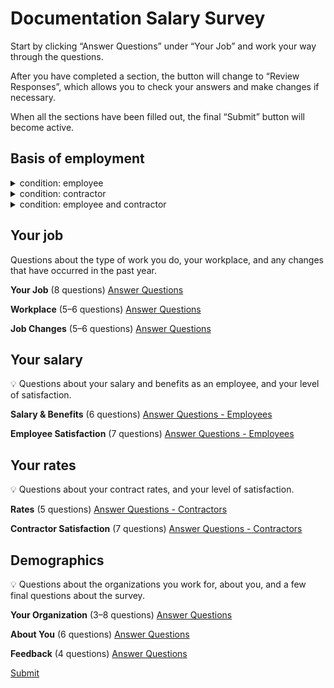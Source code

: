 # Documentation Salary Survey

Start by clicking “Answer Questions” under “Your Job” and work your way through the questions.

After you have completed a section, the button will change to “Review Responses”, which allows you to check your answers and make changes if necessary.

When all the sections have been filled out, the final “Submit” button will become active.

## Basis of employment

<details>
	<summary>condition: employee</summary>
	You’re seeing the survey questions for an employee.
</details>

<details>
	<summary>condition: contractor</summary>
	You’re seeing the survey questions for a contractor, freelancer or self-employed person.
</details>

<details>
	<summary>condition: employee and contractor</summary>
	You’re seeing the survey questions for both an employee and a contractor, freelancer or self-employed person.
</details>

## Your job 

Questions about the type of work you do, your workplace, and any changes that have occurred in the past year.

**Your Job** (8 questions) [Answer Questions](../A_employment_parameters/A_1_hours.html)

**Workplace** (5–6 questions) 
[Answer Questions](../B_workplace/B_1_work_location.html)

**Job Changes** (5–6 questions) 
[Answer Questions]() 

## Your salary 

:bulb: Questions about your salary and benefits as an employee, and your level of satisfaction.

**Salary & Benefits** (6 questions) 
[Answer Questions - Employees]()

**Employee Satisfaction** (7 questions) 
[Answer Questions - Employees]()

## Your rates 

:bulb: Questions about your contract rates, and your level of satisfaction.

**Rates** (5 questions) 
[Answer Questions - Contractors]()

**Contractor Satisfaction** (7 questions) 
[Answer Questions - Contractors]()

## Demographics

:bulb: Questions about the organizations you work for, about you, and a few final questions about the survey.

**Your Organization** (3–8 questions) 
[Answer Questions]()

**About You** (6 questions) 
[Answer Questions]()

**Feedback** (4 questions) 
[Answer Questions]()

[Submit]()